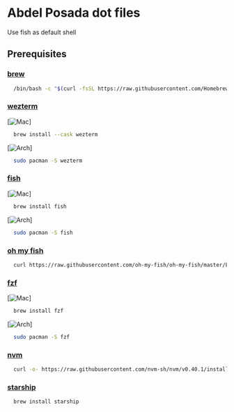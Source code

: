# Abdel Posada dot files

Use fish as default shell

## Prerequisites

### [brew](https://brew.sh/)

```sh
  /bin/bash -c "$(curl -fsSL https://raw.githubusercontent.com/Homebrew/install/HEAD/install.sh)"
```

### [wezterm](https://wezfurlong.org/wezterm/index.html)

[![Mac](https://skillicons.dev/icons?i=apple)]

```sh
  brew install --cask wezterm
```

[![Arch](https://skillicons.dev/icons?i=arch)]

```sh
  sudo pacman -S wezterm
```

### [fish](https://fishshell.com/)

[![Mac](https://skillicons.dev/icons?i=apple)]

```sh
  brew install fish
```

[![Arch](https://skillicons.dev/icons?i=arch)]

```sh
  sudo pacman -S fish
```

### [oh my fish](https://github.com/oh-my-fish/oh-my-fish)

```sh
  curl https://raw.githubusercontent.com/oh-my-fish/oh-my-fish/master/bin/install | fish
```

### [fzf](https://github.com/junegunn/fzf)

[![Mac](https://skillicons.dev/icons?i=apple)]

```sh
  brew install fzf
```

[![Arch](https://skillicons.dev/icons?i=arch)]

```sh
  sudo pacman -S fzf
```

### [nvm](https://github.com/nvm-sh/nvm)

```sh
  curl -o- https://raw.githubusercontent.com/nvm-sh/nvm/v0.40.1/install.sh | bash
```

### [starship](https://starship.rs/)

```sh
  brew install starship
```

